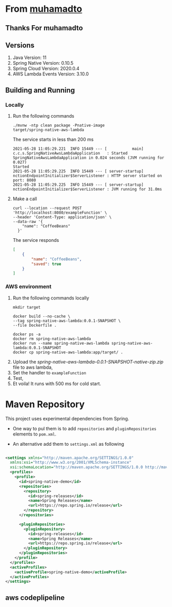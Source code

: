 # From [muhamadto](https://github.com/muhamadto/spring-native-aws-lambda)

## Thanks For muhamadto



## Versions
1. Java Version: 11
2. Spring Native Version: 0.10.5
3. Spring Cloud Version: 2020.0.4
4. AWS Lambda Events Version: 3.10.0

## Building and Running

### Locally

1. Run the following commands
    ```shell
    ./mvnw -ntp clean package -Pnative-image
    target/spring-native-aws-lambda
    ```
   The service starts in less than 200 ms
   ```shell
   2021-05-28 11:05:29.221  INFO 15449 --- [           main] c.c.s.SpringNativeAwsLambdaApplication   : Started SpringNativeAwsLambdaApplication in 0.024 seconds (JVM running for 0.027)
   Started
   2021-05-28 11:05:29.225  INFO 15449 --- [ server-startup] nctionEndpointInitializer$ServerListener : HTTP server started on port: 8080
   2021-05-28 11:05:29.225  INFO 15449 --- [ server-startup] nctionEndpointInitializer$ServerListener : JVM running for 31.0ms
   ```
2. Make a call
    ```shell
    curl --location --request POST 'http://localhost:8080/exampleFunction' \
   --header 'Content-Type: application/json' \
   --data-raw '{
        "name": "CoffeeBeans"
      }'
   ```
   The service responds
   ```json
   [
       {
           "name": "CoffeeBeans",
           "saved": true
       }
   ]
   ```

### AWS environment

1. Run the following commands locally
    ```shell
    mkdir target
    
    docker build --no-cache \
   --tag spring-native-aws-lambda:0.0.1-SNAPSHOT \
   --file Dockerfile .

    docker ps -a  
    docker rm spring-native-aws-lambda                                                                                                                                
    docker run --name spring-native-aws-lambda spring-native-aws-lambda:0.0.1-SNAPSHOT                                                            
    docker cp spring-native-aws-lambda:app/target/ .
   ```
2. Upload the *spring-native-aws-lambda-0.0.1-SNAPSHOT-native-zip.zip* file to aws lambda,
3. Set the handler to `exampleFunction`
4. Test,
5. Et voila! It runs with 500 ms for cold start.

# Maven Repository

This project uses experimental dependencies from Spring. 

* One way to pul them is to add `repositories` and `pluginRepositories` elements to `pom.xml`. 

* An alternative add them to `settings.xml` as following

```xml

<settings xmlns="http://maven.apache.org/SETTINGS/1.0.0"
  xmlns:xsi="http://www.w3.org/2001/XMLSchema-instance"
  xsi:schemaLocation="http://maven.apache.org/SETTINGS/1.0.0 http://maven.apache.org/xsd/settings-1.0.0.xsd">
  <profiles>
    <profile>
      <id>spring-native-demo</id>
      <repositories>
        <repository>
          <id>spring-releases</id>
          <name>Spring Releases</name>
          <url>https://repo.spring.io/release</url>
        </repository>
      </repositories>

      <pluginRepositories>
        <pluginRepository>
          <id>spring-releases</id>
          <name>Spring Releases</name>
          <url>https://repo.spring.io/release</url>
        </pluginRepository>
      </pluginRepositories>
    </profile>
  </profiles>
  <activeProfiles>
    <activeProfile>spring-native-demo</activeProfile>
  </activeProfiles>
</settings>
```

## aws codeplipeline
